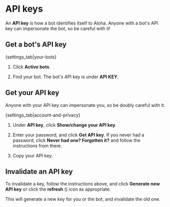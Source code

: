 # API keys

An **API key** is how a bot identifies itself to Aloha. Anyone with a
bot's API key can impersonate the bot, so be careful with it!

## Get a bot's API key

{settings_tab|your-bots}

1. Click **Active bots**.

1. Find your bot. The bot's API key is under **API KEY**.

## Get your API key

Anyone with your API key can impersonate you, so be doubly careful with it.

{settings_tab|account-and-privacy}

1. Under **API key**, click **Show/change your API key**.

1. Enter your password, and click **Get API key**. If you never had a
   password, click **Never had one? Forgotten it?** and follow the
   instructions from there.

1. Copy your API key.

## Invalidate an API key

To invalidate a key, follow the instructions above, and click
**Generate new API key** or click the **refresh**
(<i class="fa fa-refresh"></i>) icon as appropriate.

This will generate a new key for you or the bot, and invalidate the old one.
